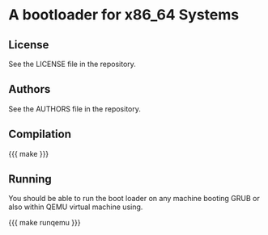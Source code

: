 # A bootloader for x86_64 Systems

## License
See the LICENSE file in the repository.

## Authors
See the AUTHORS file in the repository.

## Compilation

{{{
    make
}}}

## Running

You should be able to run the boot loader on any machine booting GRUB or also 
within QEMU virtual machine using. 

{{{
    make runqemu
}}}

